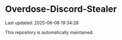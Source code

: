 # Overdose-Discord-Stealer

Last updated: 2025-06-08 19:34:28

This repository is automatically maintained.
